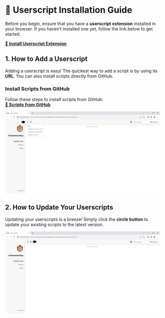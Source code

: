 # **🚀 Userscript Installation Guide**  
Before you begin, ensure that you have a **userscript extension** installed in your browser. If you haven’t installed one yet, follow the link below to get started.

[**🔧 Install Userscript Extension**](../extension/install-extension.md)

## **1. How to Add a Userscript**  
Adding a userscript is easy! The quickest way to add a script is by using its **URL**. You can also install scripts directly from GitHub.

### **Install Scripts from GitHub**  
Follow these steps to install scripts from GitHub:  
[**📂 Scripts from GitHub**](add-scripts-from-github.md)

![Add Userscript](img/add-userscript.png)

## **2. How to Update Your Userscripts**  
Updating your userscripts is a breeze! Simply click the **circle button** to update your existing scripts to the latest version.

![Update Userscript](img/update-userscripts.png)
